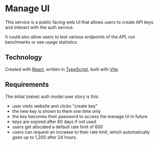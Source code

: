 # Manage UI

This service is a public facing web UI that allows users to create API keys and interact with the auth service.

It could also allow users to test various endpoints of the API, run benchmarks or see usage statistics.

## Technology
Created with [React](https://reactjs.org/), written in [TypeScript](https://www.typescriptlang.org/), built with [Vite](https://vitejs.dev/).

## Requirements
The initial (naive) auth model user story is this:
 - user visits website and clicks "create key"
 - the new key is shown to them one time only
 - the key becomes their password to access the manage UI in future
 - keys are expired after 60 days if not used
 - users get allocated a default rate limit of 600
 - users can request an increase to their rate limit, which automatically goes up to 1,200 after 24 hours.
